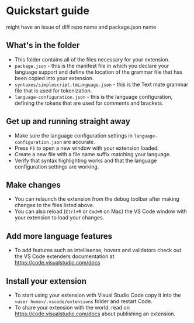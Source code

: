 # Quickstart guide
might have an issue of diff repo name and package.json name


## What's in the folder
- This folder contains all of the files necessary for your extension.
- `package.json` - this is the manifest file in which you declare your language support and define the location of the grammar file that has been copied into your extension.
- `syntaxes/simplescript.tmLanguage.json` - this is the Text mate grammar file that is used for tokenization.
- `language-configuration.json` - this is the language configuration, defining the tokens that are used for comments and brackets.


## Get up and running straight away
- Make sure the language configuration settings in `language-configuration.json` are accurate.
- Press `F5` to open a new window with your extension loaded.
- Create a new file with a file name suffix matching your language.
- Verify that syntax highlighting works and that the language configuration settings are working.


## Make changes
- You can relaunch the extension from the debug toolbar after making changes to the files listed above.
- You can also reload (`Ctrl+R` or `Cmd+R` on Mac) the VS Code window with your extension to load your changes.


## Add more language features
- To add features such as intellisense, hovers and validators check out the VS Code extenders documentation at https://code.visualstudio.com/docs


## Install your extension
- To start using your extension with Visual Studio Code copy it into the `<user home>/.vscode/extensions` folder and restart Code.
- To share your extension with the world, read on https://code.visualstudio.com/docs about publishing an extension.
